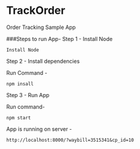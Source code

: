 # TrackOrder
Order Tracking Sample App

###Steps to run App-
Step 1 - Install Node

```
Install Node
```

Step 2 -  Install dependencies

Run Command -
```
npm insall
```

Step 3 - Run App

Run command-

```
npm start
```
App is running on server -
 
```
http://localhost:8000/?waybill=3515341&cp_id=10
```
